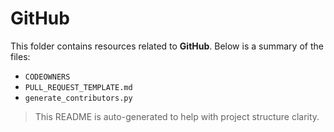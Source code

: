 # GitHub

This folder contains resources related to **GitHub**. Below is a summary of the files:

- `CODEOWNERS`
- `PULL_REQUEST_TEMPLATE.md`
- `generate_contributors.py`

> This README is auto-generated to help with project structure clarity.
